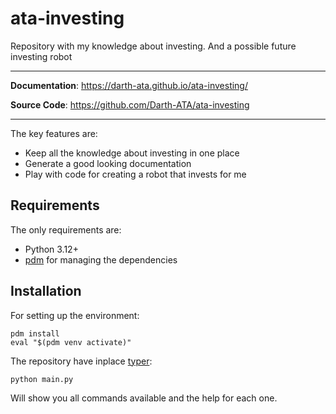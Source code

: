 # ata-investing

Repository with my knowledge about investing. And a possible future investing robot

---

**Documentation**: <a href="https://darth-ata.github.io/ata-investing/" target="_blank">https://darth-ata.github.io/ata-investing/</a>

**Source Code**: <a href="https://github.com/Darth-ATA/ata-investing" target="_blank">https://github.com/Darth-ATA/ata-investing</a>

---

The key features are:

* Keep all the knowledge about investing in one place
* Generate a good looking documentation
* Play with code for creating a robot that invests for me

## Requirements

The only requirements are:

* Python 3.12+
* [pdm](https://github.com/pdm-project/pdm) for managing the dependencies

## Installation

For setting up the environment:

```console
pdm install
eval "$(pdm venv activate)"
```

The repository have inplace [typer](https://github.com/tiangolo/typer):

```console
python main.py
```

Will show you all commands available and the help for each one.

